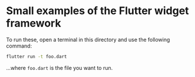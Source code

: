 Small examples of the Flutter widget framework
==============================================

To run these, open a terminal in this directory and use the following command:

```bash
flutter run -t foo.dart
```

...where `foo.dart` is the file you want to run.
